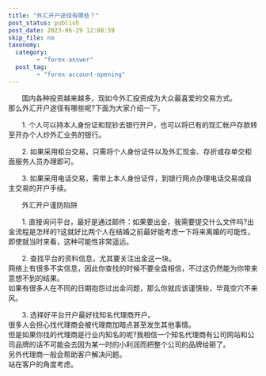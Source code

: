 ```yaml
---
title: "外汇开户途径有哪些？"
post_status: publish
post_date: 2023-06-29 12:08:59
skip_file: no
taxonomy:
  category:
        - "forex-answer"
  post_tag:
        - "forex-account-opening"
---
```


       国内各种投资越来越多，现如今外汇投资成为大众最喜爱的交易方式。  
那么外汇开户途径有哪些呢?下面为大家介绍一下。

       1. 个人可以持本人身份证和现钞去银行开户，也可以将已有的现汇帐户存款转至开办个人炒外汇业务的银行。

       2. 如果采用柜台交易，只需将个人身份证件以及外汇现金、存折或存单交柜面服务人员办理即可。

       3. 如果采用电话交易，需带上本人身份证件，到银行网点办理电话交易或自主交易的开户手续。

       外汇开户谨防陷阱

       1. 直接询问平台，最好是通过邮件：如果要出金，我需要提交什么文件吗?出金流程是怎样的?这就好比两个人在结婚之前最好能考虑一下将来离婚的可能性，即使就当时来看，这种可能性非常遥远。

       2. 查找平台的资料信息，尤其要关注出金这一块。  
网络上有很多不实信息，因此你查找的时候不要全盘相信，不过这仍然能为你带来意想不到的结果。  
如果有很多人在不同的日期抱怨过出金问题，那么你就应该谨慎些，毕竟空穴不来风。

       3. 选择好平台开户最好找知名代理商开户。  
很多人会担心找代理商会被代理商加暗点甚至发生其他事情。  
但是如果你找的代理商是行业内知名的呢?我相信一个知名代理商有公司网站和公司品牌的话不可能会去因为某一时的小利润而把整个公司的品牌给砸了。  
另外代理商一般会帮助客户解决问题。  
站在客户的角度考虑。
